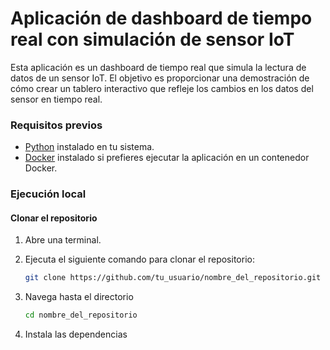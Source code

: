 # **Aplicación de dashboard de tiempo real con simulación de sensor IoT**

Esta aplicación es un dashboard de tiempo real que simula la lectura de datos de un sensor IoT. El objetivo es proporcionar una demostración de cómo crear un tablero interactivo que refleje los cambios en los datos del sensor en tiempo real.

### Requisitos previos
- [Python](https://www.python.org/downloads/) instalado en tu sistema.
- [Docker](https://www.docker.com/get-started) instalado si prefieres ejecutar la aplicación en un contenedor Docker.
 
### Ejecución local

#### Clonar el repositorio
1. Abre una terminal.
2. Ejecuta el siguiente comando para clonar el repositorio:

   ```bash
   git clone https://github.com/tu_usuario/nombre_del_repositorio.git

3. Navega hasta el directorio
    ```bash
    cd nombre_del_repositorio

4. Instala las dependencias    

